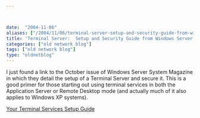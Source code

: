 ```yaml
---



date:  "2004-11-06"
aliases: ["/2004/11/06/terminal-server-setup-and-security-guide-from-windows-server-system-magazine/"]
title: 'Terminal Server:  Setup and Security Guide from Windows Server System Magazine'
categories: ["old network blog"]
tags: ["old network blog"]
type: "oldnetblog"
---
```

I just found a link to the October issue of Windows Server System Magazine in which they detail the setup of a Terminal Server and secure it.  This is a good primer for those starting out using terminal services in both the Application Server or Remote Desktop mode (and actually much of it also applies to Windows XP systems).


<a href="http://www.ftponline.com/wss/2004_10/magazine/features/kgardinier/">Your Terminal Services Setup Guide</a>



